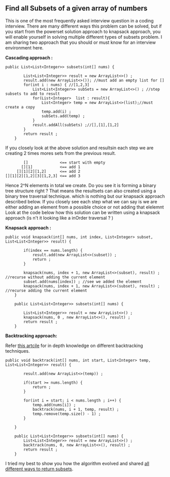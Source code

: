 ## Find all Subsets of a given array of numbers

This is one of the most frequently asked interview question in a coding interview.
There are many different ways this problem can be solved, but if you start from the powerset solution approach to knapsack approach, 
you will enable yourself in solving multiple different types of subsets problem.
I am sharing two approach that you should or must know for an interview environment here. 

**Cascading approach :**

```
public List<List<Integer>> subsets(int[] nums) {

        List<List<Integer>> result = new ArrayList<>() ;
        result.add(new ArrayList<>()); //must add an empty list for []
        for(int i : nums) { //[1,2,3]
            List<List<Integer>> subSets = new ArrayList<>() ; //step subsets to add to result
            for(List<Integer>  list : result){
                List<Integer> temp = new ArrayList<>(list);//must create a copy
                temp.add(i) ;
                subSets.add(temp) ;
            }
            result.addAll(subSets) ;//[],[1],[1,2]
        }
        return result ;
    }
```

If you closely look at the above solution and resultsin each step we are creating 2 times mores sets from the previous result.
```
        []              <== start with empty
       [][1]            <== add 1
     [][1][2][1,2]      <== add 2
[][1][2][1,2][3][1,2,3] <== add 3
```
Hence 2^N elements in total we create. Do you see it is forming a binary tree structure right ?
That means the resultsets can also created using a binary tree traversal technique. which is nothing but our knapsack approach described below.
If you closely see each step what we can say is we are either adding an element from a possible choice or not adding that elelemnt
Look at the code below how this solution can be written using a knapsack approach (is n't it looking like a inOrder traversal ? ) 

**Knapsack approach :**
```
public void knapsack(int[] nums, int index, List<Integer> subset, List<List<Integer>> result) {

        if(index == nums.length) {
            result.add(new ArrayList<>(subset)) ;
            return ;
        }

        knapsack(nums, index + 1, new ArrayList<>(subset), result) ; //recurse without adding the current element
        subset.add(nums[index]) ; //see we added the element
        knapsack(nums, index + 1, new ArrayList<>(subset), result) ; //recurse adding the current element
    }

    public List<List<Integer>> subsets(int[] nums) {

        List<List<Integer>> result = new ArrayList<>() ;
        knapsack(nums, 0 , new ArrayList<>(), result) ;
        return result ;
    }
```

**Backtracking approach:**

Refer [this artcile](https://interviewdose.com/i/articles/engineering/backtracking_template.md) for in depth knowledge on different backtracking techniques.

```
public void backtrack(int[] nums, int start, List<Integer> temp, List<List<Integer>> result) {

        result.add(new ArrayList<>(temp)) ;
        
        if(start >= nums.length) {
            return ;
        }

        for(int i = start; i < nums.length ; i++) {
            temp.add(nums[i]) ;
            backtrack(nums, i + 1, temp, result) ;
            temp.remove(temp.size() - 1) ;
        }
        
    }

    public List<List<Integer>> subsets(int[] nums) {
        List<List<Integer>> result = new ArrayList<>() ;
        backtrack(nums, 0, new ArrayList<>(), result) ;
        return result ;
    }
```

I tried my best to show you how the algorithm evolved and shared [all different ways to return subsets](https://www.youtube.com/watch?v=-UhqRVFnwOY).
